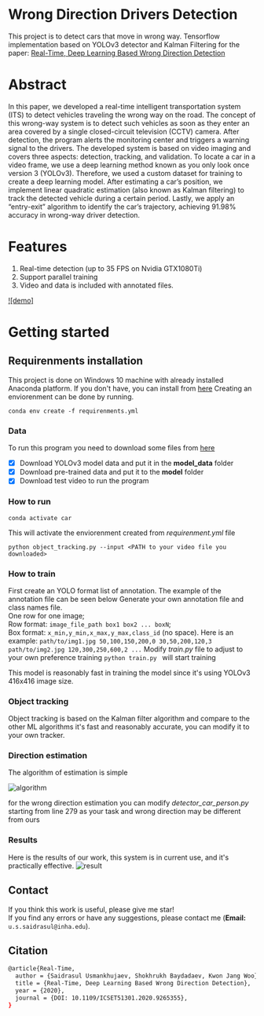 # Wrong Direction Drivers Detection
This project is to detect cars that move in wrong way. Tensorflow implementation based on YOLOv3 detector and Kalman Filtering for the paper: [Real-Time, Deep Learning Based Wrong Direction Detection](https://www.mdpi.com/2076-3417/10/7/2453)
# Abstract
In this paper, we developed a real-time intelligent transportation system (ITS) to detect vehicles traveling the wrong way on the road. The concept of this wrong-way system is to detect such vehicles as soon as they enter an area covered by a single closed-circuit television (CCTV) camera. After detection, the program alerts the monitoring center and triggers a warning signal to the drivers. The developed system is based on video imaging and covers three aspects: detection, tracking, and validation. To locate a car in a video frame, we use a deep learning method known as you only look once version 3 (YOLOv3). Therefore, we used a custom dataset for training to create a deep learning model. After estimating a car’s position, we implement linear quadratic estimation (also known as Kalman filtering) to track the detected vehicle during a certain period. Lastly, we apply an “entry-exit” algorithm to identify the car’s trajectory, achieving 91.98% accuracy in wrong-way driver detection.

# Features
1. Real-time detection (up to 35 FPS on Nvidia GTX1080Ti)
2. Support parallel training
3. Video and data is included with annotated files.

[![demo]](https://youtu.be/6l2DraCKW7g)

# Getting started
## Requirenments installation
This project is done on Windows 10 machine with already installed Anaconda platform. If you don't have, you can install from [here](https://www.anaconda.com/products/individual)
Creating an enviorenment can be done by running.
```shell script
conda env create -f requirenments.yml
```
### Data
To run this program you need to download some files from [here](https://drive.google.com/drive/folders/1wjkvx32H-9VVPvz3ui8SuyNsp2g46NoO?usp=sharing) 
- [x] Download YOLOv3 model data and put it in the **model_data** folder
- [x] Download pre-trained data and put it to the **model** folder
- [x] Download test video to run the program

### How to run
```shell script
conda activate car
```
This will activate the enviorenment created from _requirenment.yml_ file

```shell script
python object_tracking.py --input <PATH to your video file you downloaded>
```

### How to train
First create an YOLO format list of annotation. The example of the annotation file can be seen below
Generate your own annotation file and class names file.  
    One row for one image;  
    Row format: `image_file_path box1 box2 ... boxN`;  
    Box format: `x_min,y_min,x_max,y_max,class_id` (no space).
    Here is an example:
    ```
    path/to/img1.jpg 50,100,150,200,0 30,50,200,120,3
    path/to/img2.jpg 120,300,250,600,2
    ...
    ```
Modify _train.py_ file to adjust to your own preference training
 ``` python train.py  ```
 will start training
 
 This model is reasonably fast in training the model since it's using YOLOv3 416x416 image size.
### Object tracking
Object tracking is based on the Kalman filter algorithm and compare to the other ML algorithms it's fast and reasonably accurate, you can modify it to your own tracker.
### Direction estimation
The algorithm of estimation is simple

![algorithm](./result/algorithm2.png)

for the wrong direction estimation you can modify _detector_car_person.py_ starting from line 279 as your task and wrong direction may be different from ours

### Results 
Here is the results of our work, this system is in current use, and it's practically effective.
![result](./result/result.png)

## Contact 
If you think this work is useful, please give me star! <br>
If you find any errors or have any suggestions, please contact me (**Email:** `u.s.saidrasul@inha.edu`). <br>

## Citation

```bash
@article{Real-Time,
  author = {Saidrasul Usmankhujaev, Shokhrukh Baydadaev, Kwon Jang Woo},
  title = {Real-Time, Deep Learning Based Wrong Direction Detection},
  year = {2020},
  journal = {DOI: 10.1109/ICSET51301.2020.9265355},
}
